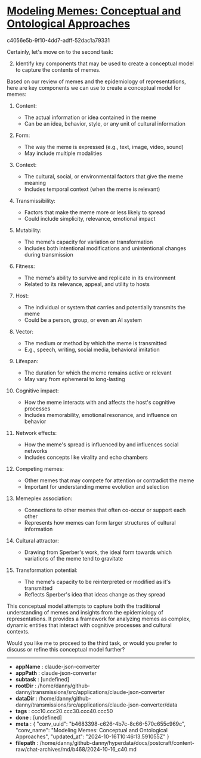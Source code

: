 # [Modeling Memes: Conceptual and Ontological Approaches](https://claude.ai/chat/b4683398-c626-4b7c-8c66-570c655c969c)

c4056e5b-9f10-4dd7-adff-52dac1a79331

 Certainly, let's move on to the second task:

2. Identify key components that may be used to create a conceptual model to capture the contents of memes.

Based on our review of memes and the epidemiology of representations, here are key components we can use to create a conceptual model for memes:

1. Content:
   - The actual information or idea contained in the meme
   - Can be an idea, behavior, style, or any unit of cultural information

2. Form:
   - The way the meme is expressed (e.g., text, image, video, sound)
   - May include multiple modalities

3. Context:
   - The cultural, social, or environmental factors that give the meme meaning
   - Includes temporal context (when the meme is relevant)

4. Transmissibility:
   - Factors that make the meme more or less likely to spread
   - Could include simplicity, relevance, emotional impact

5. Mutability:
   - The meme's capacity for variation or transformation
   - Includes both intentional modifications and unintentional changes during transmission

6. Fitness:
   - The meme's ability to survive and replicate in its environment
   - Related to its relevance, appeal, and utility to hosts

7. Host:
   - The individual or system that carries and potentially transmits the meme
   - Could be a person, group, or even an AI system

8. Vector:
   - The medium or method by which the meme is transmitted
   - E.g., speech, writing, social media, behavioral imitation

9. Lifespan:
   - The duration for which the meme remains active or relevant
   - May vary from ephemeral to long-lasting

10. Cognitive impact:
    - How the meme interacts with and affects the host's cognitive processes
    - Includes memorability, emotional resonance, and influence on behavior

11. Network effects:
    - How the meme's spread is influenced by and influences social networks
    - Includes concepts like virality and echo chambers

12. Competing memes:
    - Other memes that may compete for attention or contradict the meme
    - Important for understanding meme evolution and selection

13. Memeplex association:
    - Connections to other memes that often co-occur or support each other
    - Represents how memes can form larger structures of cultural information

14. Cultural attractor:
    - Drawing from Sperber's work, the ideal form towards which variations of the meme tend to gravitate

15. Transformation potential:
    - The meme's capacity to be reinterpreted or modified as it's transmitted
    - Reflects Sperber's idea that ideas change as they spread

This conceptual model attempts to capture both the traditional understanding of memes and insights from the epidemiology of representations. It provides a framework for analyzing memes as complex, dynamic entities that interact with cognitive processes and cultural contexts.

Would you like me to proceed to the third task, or would you prefer to discuss or refine this conceptual model further?

---

* **appName** : claude-json-converter
* **appPath** : claude-json-converter
* **subtask** : [undefined]
* **rootDir** : /home/danny/github-danny/transmissions/src/applications/claude-json-converter
* **dataDir** : /home/danny/github-danny/transmissions/src/applications/claude-json-converter/data
* **tags** : ccc10.ccc20.ccc30.ccc40.ccc50
* **done** : [undefined]
* **meta** : {
  "conv_uuid": "b4683398-c626-4b7c-8c66-570c655c969c",
  "conv_name": "Modeling Memes: Conceptual and Ontological Approaches",
  "updated_at": "2024-10-16T10:46:13.591055Z"
}
* **filepath** : /home/danny/github-danny/hyperdata/docs/postcraft/content-raw/chat-archives/md/b468/2024-10-16_c40.md